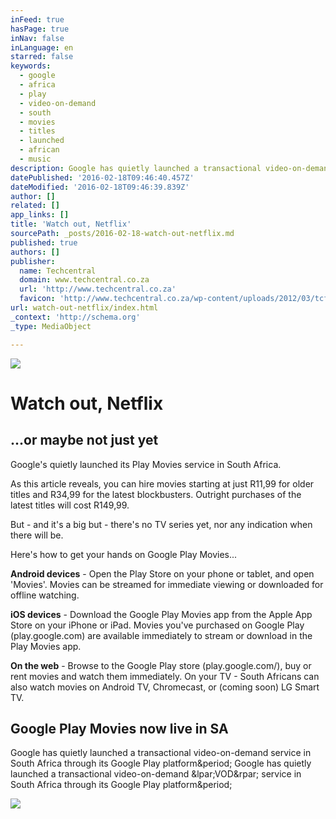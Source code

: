 ```yaml
---
inFeed: true
hasPage: true
inNav: false
inLanguage: en
starred: false
keywords:
  - google
  - africa
  - play
  - video-on-demand
  - south
  - movies
  - titles
  - launched
  - african
  - music
description: Google has quietly launched a transactional video-on-demand service in South Africa through its Google Play platform. Google has quietly launched a transactional video-on-demand (VOD) service in South Africa through its Google Play platform.
datePublished: '2016-02-18T09:46:40.457Z'
dateModified: '2016-02-18T09:46:39.839Z'
author: []
related: []
app_links: []
title: 'Watch out, Netflix'
sourcePath: _posts/2016-02-18-watch-out-netflix.md
published: true
authors: []
publisher:
  name: Techcentral
  domain: www.techcentral.co.za
  url: 'http://www.techcentral.co.za'
  favicon: 'http://www.techcentral.co.za/wp-content/uploads/2012/03/tcfavicon.png'
url: watch-out-netflix/index.html
_context: 'http://schema.org'
_type: MediaObject

---
```

![](https://the-grid-user-content.s3-us-west-2.amazonaws.com/66e9dfc2-a711-48c4-a0d4-fda12d8e9738.png)

# Watch out, Netflix

## ...or maybe not just yet

Google's quietly launched its Play Movies service in South Africa.

As this article reveals, you can hire movies starting at just R11,99 for older titles and R34,99 for the latest blockbusters. Outright purchases of the latest titles will cost R149,99\.

But - and it's a big but - there's no TV series yet, nor any indication when there will be.

Here's how to get your hands on Google Play Movies...

**Android devices** - Open the Play Store on your phone or tablet, and open 'Movies'. Movies can be streamed for immediate viewing or downloaded for offline watching.

**iOS devices** - Download the Google Play Movies app from the Apple App Store on your iPhone or iPad. Movies you've purchased on Google Play (play.google.com) are available immediately to stream or download in the Play Movies app.

**On the web** - Browse to the Google Play store (play.google.com/), buy or rent movies and watch them immediately.
On your TV - South Africans can also watch movies on Android TV, Chromecast, or (coming soon) LG Smart TV.

<article style=""><h1>Google Play Movies now live in SA</h1><p>Google has quietly launched a transactional video-on-demand service in South Africa through its Google Play platform&amp;period; Google has quietly launched a transactional video-on-demand &amp;lpar;VOD&amp;rpar; service in South Africa through its Google Play platform&amp;period;</p><img src="http://www.techcentral.co.za/wp-content/uploads/2016/02/google-play-movies-640.jpg" /></article>